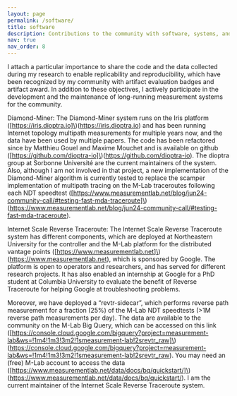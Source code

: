 ```yaml
---
layout: page
permalink: /software/
title: software
description: Contributions to the community with software, systems, and datasets.
nav: true
nav_order: 8
---
```


I attach a particular importance to share the code and the data collected during my research to enable replicability and reproducibility, which have been recognized by my community with artifact evaluation badges and artifact award. In addition to these objectives, I actively participate in the development and the maintenance of long-running measurement systems for the community. 

Diamond-Miner: The Diamond-Miner system runs on the Iris platform \([https://iris.dioptra.io]\)(https://iris.dioptra.io) and has been running Internet topology multipath measurements for multiple years now, and the data have been used by multiple papers. The code has been refactored since by Matthieu Gouel and Maxime Mouchet and is available on github \([https://github.com/dioptra-io]\)(https://github.com/dioptra-io). The dioptra group at Sorbonne Université are the current maintainers of the system. Also, although I am not involved in that project, a new implementation of the Diamond-Miner algorithm is currently tested to replace the scamper implementation of multipath tracing on the M-Lab traceroutes following each NDT speedtest \([https://www.measurementlab.net/blog/jun24-community-call/#testing-fast-mda-traceroute]\)(https://www.measurementlab.net/blog/jun24-community-call/#testing-fast-mda-traceroute). 

Internet Scale Reverse Traceroute: The Internet Scale Reverse Traceroute system has different components, which are deployed at Northeastern University for the controller and the M-Lab platform for the distributed vantage points \([https://www.measurementlab.net]\)(https://www.measurementlab.net), which is sponsored by Google. The platform is open to operators and researchers, and has served for different research projects. It has also enabled an internship at Google for a PhD student at Columbia University to evaluate the benefit of Reverse Traceroute for helping Google at troubleshooting problems.  

Moreover, we have deployed a “revtr-sidecar”, which performs reverse path measurement for a fraction (25%) of the M-Lab NDT speedtests (>1M reverse path measurements per day). The data are available to the community on the M-Lab Big Query, which can be accessed on this link \([https://console.cloud.google.com/bigquery?project=measurement-lab&ws=!1m4!1m3!3m2!1smeasurement-lab!2srevtr_raw]\)(https://console.cloud.google.com/bigquery?project=measurement-lab&ws=!1m4!1m3!3m2!1smeasurement-lab!2srevtr_raw).  You may need an (free) M-Lab account to access the data \([https://www.measurementlab.net/data/docs/bq/quickstart/]\)(https://www.measurementlab.net/data/docs/bq/quickstart/). I am the current maintainer of the Internet Scale Reverse Traceroute system.  

